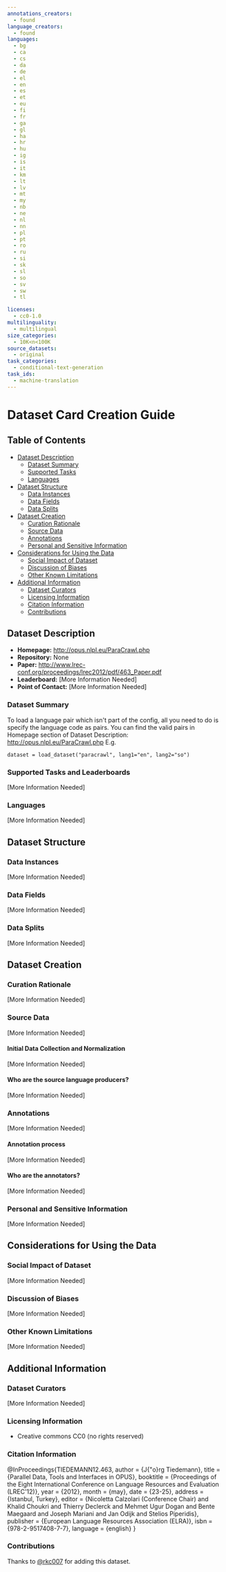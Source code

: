 ```yaml
---
annotations_creators:
  - found
language_creators:
  - found
languages:
  - bg
  - ca
  - cs
  - da
  - de
  - el
  - en
  - es
  - et
  - eu
  - fi
  - fr
  - ga
  - gl
  - ha
  - hr
  - hu
  - ig
  - is
  - it
  - km
  - lt
  - lv
  - mt
  - my
  - nb
  - ne
  - nl
  - nn
  - pl
  - pt
  - ro
  - ru
  - si
  - sk
  - sl
  - so
  - sv
  - sw
  - tl

licenses:
  - cc0-1.0
multilinguality:
  - multilingual
size_categories:
  - 10K<n<100K
source_datasets:
  - original
task_categories:
  - conditional-text-generation
task_ids:
  - machine-translation
---
```


# Dataset Card Creation Guide

## Table of Contents

- [Dataset Description](#dataset-description)
  - [Dataset Summary](#dataset-summary)
  - [Supported Tasks](#supported-tasks-and-leaderboards)
  - [Languages](#languages)
- [Dataset Structure](#dataset-structure)
  - [Data Instances](#data-instances)
  - [Data Fields](#data-instances)
  - [Data Splits](#data-instances)
- [Dataset Creation](#dataset-creation)
  - [Curation Rationale](#curation-rationale)
  - [Source Data](#source-data)
  - [Annotations](#annotations)
  - [Personal and Sensitive Information](#personal-and-sensitive-information)
- [Considerations for Using the Data](#considerations-for-using-the-data)
  - [Social Impact of Dataset](#social-impact-of-dataset)
  - [Discussion of Biases](#discussion-of-biases)
  - [Other Known Limitations](#other-known-limitations)
- [Additional Information](#additional-information)
  - [Dataset Curators](#dataset-curators)
  - [Licensing Information](#licensing-information)
  - [Citation Information](#citation-information)
  - [Contributions](#contributions)

## Dataset Description

- **Homepage:** http://opus.nlpl.eu/ParaCrawl.php
- **Repository:** None
- **Paper:** http://www.lrec-conf.org/proceedings/lrec2012/pdf/463_Paper.pdf
- **Leaderboard:** [More Information Needed]
- **Point of Contact:** [More Information Needed]

### Dataset Summary

To load a language pair which isn't part of the config, all you need to do is specify the language code as pairs.
You can find the valid pairs in Homepage section of Dataset Description: http://opus.nlpl.eu/ParaCrawl.php
E.g.

`dataset = load_dataset("paracrawl", lang1="en", lang2="so")`

### Supported Tasks and Leaderboards

[More Information Needed]

### Languages

[More Information Needed]

## Dataset Structure

### Data Instances

[More Information Needed]

### Data Fields

[More Information Needed]

### Data Splits

[More Information Needed]

## Dataset Creation

### Curation Rationale

[More Information Needed]

### Source Data

[More Information Needed]

#### Initial Data Collection and Normalization

[More Information Needed]

#### Who are the source language producers?

[More Information Needed]

### Annotations

[More Information Needed]

#### Annotation process

[More Information Needed]

#### Who are the annotators?

[More Information Needed]

### Personal and Sensitive Information

[More Information Needed]

## Considerations for Using the Data

### Social Impact of Dataset

[More Information Needed]

### Discussion of Biases

[More Information Needed]

### Other Known Limitations

[More Information Needed]

## Additional Information

### Dataset Curators

[More Information Needed]

### Licensing Information

- Creative commons CC0 (no rights reserved)

### Citation Information

@InProceedings{TIEDEMANN12.463,
author = {J{\"o}rg Tiedemann},
title = {Parallel Data, Tools and Interfaces in OPUS},
booktitle = {Proceedings of the Eight International Conference on Language Resources and Evaluation (LREC'12)},
year = {2012},
month = {may},
date = {23-25},
address = {Istanbul, Turkey},
editor = {Nicoletta Calzolari (Conference Chair) and Khalid Choukri and Thierry Declerck and Mehmet Ugur Dogan and Bente Maegaard and Joseph Mariani and Jan Odijk and Stelios Piperidis},
publisher = {European Language Resources Association (ELRA)},
isbn = {978-2-9517408-7-7},
language = {english}
}

### Contributions

Thanks to [@rkc007](https://github.com/rkc007) for adding this dataset.